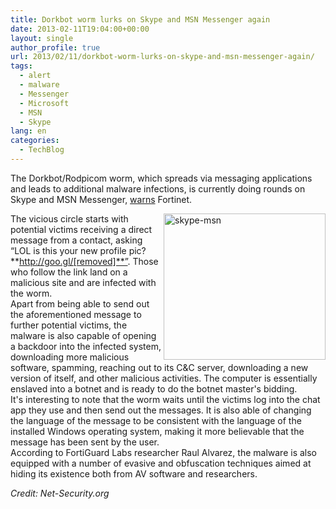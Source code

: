 ```yaml
---
title: Dorkbot worm lurks on Skype and MSN Messenger again
date: 2013-02-11T19:04:00+00:00
layout: single
author_profile: true
url: 2013/02/11/dorkbot-worm-lurks-on-skype-and-msn-messenger-again/
tags:
  - alert
  - malware
  - Messenger
  - Microsoft
  - MSN
  - Skype
lang: en
categories: 
  - TechBlog
---
```

The Dorkbot/Rodpicom worm, which spreads via messaging applications and leads to additional malware infections, is currently doing rounds on Skype and MSN Messenger, [warns](http://blog.fortinet.com/rodpicom-botnet-upping-the-ante-of-chat-malware/) Fortinet. 

<a href="http://lh6.ggpht.com/-FNia7b_O5Vc/URk5q2ZBxAI/AAAAAAAAHtY/LG67i8tt5lU/s1600-h/skype-msn%25255B5%25255D.png" target="_blank"><img title="skype-msn" border="0" alt="skype-msn" align="right" src="http://lh6.ggpht.com/-Lm8iXofdV7o/URk5uTTP7mI/AAAAAAAAHtg/YsL4oNgUrDY/skype-msn_thumb%25255B1%25255D.png?imgmax=800" width="259" height="234" /></a>The vicious circle starts with potential victims receiving a direct message from a contact, asking “LOL is this your new profile pic? **http://goo.gl/[removed]**”. Those who follow the link land on a malicious site and are infected with the worm.  
Apart from being able to send out the aforementioned message to further potential victims, the malware is also capable of opening a backdoor into the infected system, downloading more malicious software, spamming, reaching out to its C&C server, downloading a new version of itself, and other malicious activities. The computer is essentially enslaved into a botnet and is ready to do the botnet master's bidding.  
It's interesting to note that the worm waits until the victims log into the chat app they use and then send out the messages. It is also able of changing the language of the message to be consistent with the language of the installed Windows operating system, making it more believable that the message has been sent by the user.  
According to FortiGuard Labs researcher Raul Alvarez, the malware is also equipped with a number of evasive and obfuscation techniques aimed at hiding its existence both from AV software and researchers. 

_Credit: Net-Security.org_